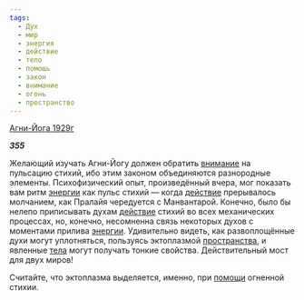 ```yaml
---
tags:
  - Дух
  - мир
  - энергия
  - действие
  - тело
  - помощь
  - закон
  - внимание
  - огонь
  - пространство
---
```

[Агни-Йога 1929г](https://127.0.0.1:4002/agni/1929)

___355___

Желающий изучать Агни-Йогу должен обратить [внимание](../../../tags/#внимание) на пульсацию стихий, ибо этим законом объединяются разнородные элементы. Психофизический опыт, произведённый вчера, мог показать вам ритм [энергии](../../../tags/#энергия) как пульс стихий — когда [действие](../../../tags/#действие) прерывалось молчанием, как Пралайя чередуется с Манвантарой. Конечно, было бы нелепо приписывать духам [действие](../../../tags/#действие) стихий во всех механических процессах, но, конечно, несомненна связь некоторых духов с моментами прилива [энергии](../../../tags/#энергия). Удивительно видеть, как развоплощённые духи могут уплотняться, пользуясь эктоплазмой [пространства](../../../tags/#пространство), и явленные [тела](../../../tags/#тело) могут получать тонкие свойства. Действительный мост для двух миров!   

Считайте, что эктоплазма выделяется, именно, при [помощи](../../../tags/#помощь) огненной стихии.